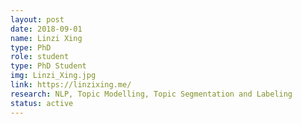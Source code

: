 ```yaml
---
layout: post
date: 2018-09-01
name: Linzi Xing
type: PhD
role: student
type: PhD Student
img: Linzi_Xing.jpg
link: https://linzixing.me/
research: NLP, Topic Modelling, Topic Segmentation and Labeling
status: active
---
```

